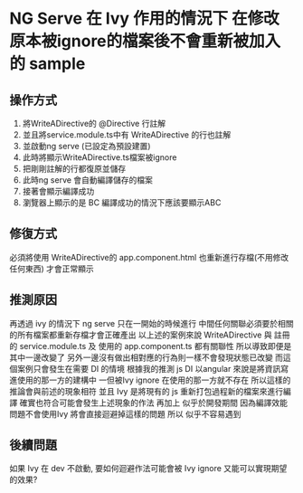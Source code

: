 # NG Serve 在 Ivy 作用的情況下 在修改原本被ignore的檔案後不會重新被加入的 sample

## 操作方式

1. 將WriteADirective的 @Directive 行註解
2. 並且將service.module.ts中有 WriteADirective 的行也註解
3. 並啟動ng serve (已設定為預設建置)
4. 此時將顯示WriteADirective.ts檔案被ignore
5. 把剛剛註解的行都復原並儲存
6. 此時ng serve 會自動編譯儲存的檔案
7. 接著會顯示編譯成功
8. 瀏覽器上顯示的是 BC 編譯成功的情況下應該要顯示ABC

## 修復方式

必須將使用 WriteADirective的 app.component.html 也重新進行存檔(不用修改任何東西) 才會正常顯示

## 推測原因

再透過 ivy 的情況下 ng serve 只在一開始的時候進行
中間任何關聯必須要於相關的所有檔案都重新存檔才會正確產出
以上述的案例來說
WriteADirective 與 註冊的 service.module.ts 及 使用的 app.component.ts 都有關聯性
所以導致即便是其中一邊改變了 另外一邊沒有做出相對應的行為則一樣不會發現狀態已改變
而這個案例只會發生在需要 DI 的情境
根據我的推測 js DI 以angular 來說是將資訊寫進使用的那一方的建構中
一但被Ivy ignore 在使用的那一方就不存在 所以這樣的推論會與前述的現象相符
並且 Ivy 是將現有的 js 重新打包過程新的檔案來進行編譯 確實也符合可能會發生上述現象的作法
再加上 似乎於開發期間 因為編譯效能問題不會使用Ivy 將會直接迴避掉這樣的問題
所以 似乎不容易遇到

## 後續問題
如果 Ivy 在 dev 不啟動, 要如何迴避作法可能會被 Ivy ignore 又能可以實現期望的效果?
